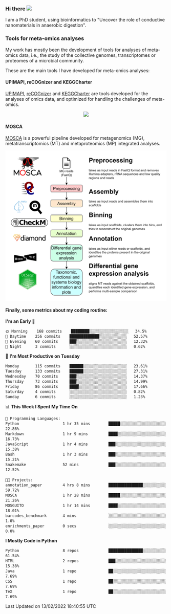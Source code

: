 ### Hi there <img src="https://media.giphy.com/media/hvRJCLFzcasrR4ia7z/giphy.gif" width="25px">

I am a PhD student, using bioinformatics to "Uncover the role of conductive nanomaterials in anaerobic digestion".

### Tools for meta-omics analyses

My work has mostly been the development of tools for analyses of meta-omics data, i.e., the study of the collective genomes, transcriptomes or proteomes of a microbial community.

These are the main tools I have developed for meta-omics analyses:

#### UPIMAPI, reCOGnizer and KEGGCharter

[UPIMAPI](https://github.com/iquasere/UPIMAPI), [reCOGnizer](https://github.com/iquasere/reCOGnizer) and [KEGGCharter](https://github.com/iquasere/KEGGCharter) are tools developed for the analyses of omics data, and optimized for handling the challenges of meta-omics.

<p align="center">
    <img src="assets/annotation_paper.png">
</p>

#### MOSCA

[MOSCA](https://github.com/iquasere/MOSCA) is a powerful pipeline developed for metagenomics (MG), metatranscriptomics (MT) and metaproteomics (MP) integrated analyses.

<p align="center">
    <img src="assets/mosca_workflow.png" align="center" width="700">
</p>


#### Finally, some metrics about my coding routine:

<!--START_SECTION:waka-->
**I'm an Early 🐤** 

```text
🌞 Morning    168 commits    ████████░░░░░░░░░░░░░░░░░   34.5% 
🌆 Daytime    256 commits    █████████████░░░░░░░░░░░░   52.57% 
🌃 Evening    60 commits     ███░░░░░░░░░░░░░░░░░░░░░░   12.32% 
🌙 Night      3 commits      ░░░░░░░░░░░░░░░░░░░░░░░░░   0.62%

```
📅 **I'm Most Productive on Tuesday** 

```text
Monday       115 commits    ██████░░░░░░░░░░░░░░░░░░░   23.61% 
Tuesday      133 commits    ██████░░░░░░░░░░░░░░░░░░░   27.31% 
Wednesday    70 commits     ███░░░░░░░░░░░░░░░░░░░░░░   14.37% 
Thursday     73 commits     ███░░░░░░░░░░░░░░░░░░░░░░   14.99% 
Friday       86 commits     ████░░░░░░░░░░░░░░░░░░░░░   17.66% 
Saturday     4 commits      ░░░░░░░░░░░░░░░░░░░░░░░░░   0.82% 
Sunday       6 commits      ░░░░░░░░░░░░░░░░░░░░░░░░░   1.23%

```


📊 **This Week I Spent My Time On** 

```text
💬 Programming Languages: 
Python                   1 hr 35 mins        █████░░░░░░░░░░░░░░░░░░░░   22.86% 
Markdown                 1 hr 9 mins         ████░░░░░░░░░░░░░░░░░░░░░   16.73% 
JavaScript               1 hr 4 mins         ███░░░░░░░░░░░░░░░░░░░░░░   15.38% 
Bash                     1 hr 3 mins         ███░░░░░░░░░░░░░░░░░░░░░░   15.21% 
Snakemake                52 mins             ███░░░░░░░░░░░░░░░░░░░░░░   12.52%

🐱‍💻 Projects: 
annotation_paper         4 hrs 8 mins        ███████████████░░░░░░░░░░   59.72% 
MOSCA                    1 hr 28 mins        █████░░░░░░░░░░░░░░░░░░░░   21.26% 
MOSGUITO                 1 hr 14 mins        ████░░░░░░░░░░░░░░░░░░░░░   18.01% 
barcodes_benchmark       4 mins              ░░░░░░░░░░░░░░░░░░░░░░░░░   1.0% 
enrichments_paper        0 secs              ░░░░░░░░░░░░░░░░░░░░░░░░░   0.0%

```

**I Mostly Code in Python** 

```text
Python                   8 repos             ███████████████░░░░░░░░░░   61.54% 
HTML                     2 repos             ███░░░░░░░░░░░░░░░░░░░░░░   15.38% 
Java                     1 repo              ██░░░░░░░░░░░░░░░░░░░░░░░   7.69% 
CSS                      1 repo              ██░░░░░░░░░░░░░░░░░░░░░░░   7.69% 
TeX                      1 repo              ██░░░░░░░░░░░░░░░░░░░░░░░   7.69%

```



 Last Updated on 13/02/2022 18:40:55 UTC
<!--END_SECTION:waka-->
